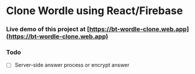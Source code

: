 # Clone Wordle using React/Firebase

### Live demo of this project at [https://bt-wordle-clone.web.app](https://bt-wordle-clone.web.app)

### Todo

- [ ] Server-side answer process or encrypt answer
